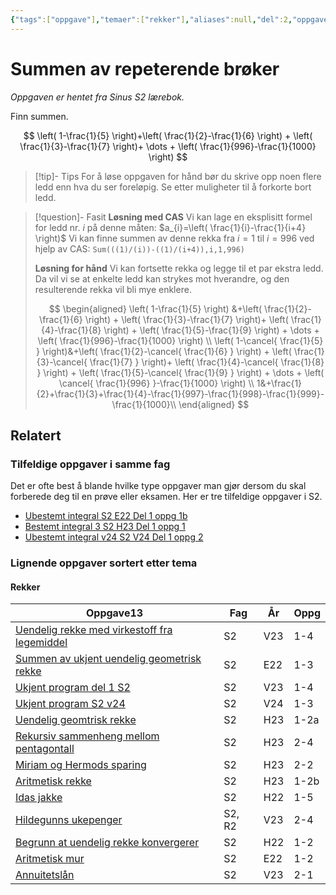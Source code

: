 ```yaml
---
{"tags":["oppgave"],"temaer":["rekker"],"aliases":null,"del":2,"oppgave":null,"fag":["s2"],"eksamen":null,"dg-publish":true,"title":"Summen av repeterende brøker","date":"2023-08-28","disabled rules":["all"],"modified":"2023-08-28","source":"Sinus S2 lærebok","permalink":"/summen-av-repeterende-broker/","dgPassFrontmatter":true}
---
```



# Summen av repeterende brøker
<p><span><em>Oppgaven er hentet fra Sinus S2 lærebok.</em></span></p>
Finn summen.

$$
\left( 1-\frac{1}{5} \right)+\left( \frac{1}{2}-\frac{1}{6} \right) + \left( \frac{1}{3}-\frac{1}{7} \right)+ \dots + \left( \frac{1}{996}-\frac{1}{1000} \right)
$$

>[!tip]- Tips
>For å løse oppgaven for hånd bør du skrive opp noen flere ledd enn hva du ser foreløpig. Se etter muligheter til å forkorte bort ledd.

>[!question]- Fasit
>**Løsning med CAS**
>Vi kan lage en eksplisitt formel for ledd nr. $i$ på denne måten:
>$a_{i}=\left( \frac{1}{i}-\frac{1}{i+4} \right)$
>Vi kan finne summen av denne rekka fra $i=1$ til $i=996$ ved hjelp av CAS: `Sum(((1)/(i))-((1)/(i+4)),i,1,996)`
>
>**Løsning for hånd**
>Vi kan fortsette rekka og legge til et par ekstra ledd. Da vil vi se at enkelte ledd kan strykes mot hverandre, og den resulterende rekka vil bli mye enklere.
>
>$$
>\begin{aligned}
\left( 1-\frac{1}{5} \right) &+\left( \frac{1}{2}-\frac{1}{6} \right) + \left( \frac{1}{3}-\frac{1}{7} \right)+ \left( \frac{1}{4}-\frac{1}{8} \right) + \left( \frac{1}{5}-\frac{1}{9} \right) + \dots + \left( \frac{1}{996}-\frac{1}{1000} \right) \\
\left( 1-\cancel{ \frac{1}{5} } \right)&+\left( \frac{1}{2}-\cancel{ \frac{1}{6} } \right) + \left( \frac{1}{3}-\cancel{ \frac{1}{7} } \right)+ \left( \frac{1}{4}-\cancel{ \frac{1}{8} } \right) + \left( \frac{1}{5}-\cancel{ \frac{1}{9} } \right) + \dots + \left( \cancel{ \frac{1}{996} }-\frac{1}{1000} \right) \\
1&+\frac{1}{2}+\frac{1}{3}+\frac{1}{4}-\frac{1}{997}-\frac{1}{998}-\frac{1}{999}-\frac{1}{1000}\\
\end{aligned}
>$$
>

## Relatert
<h3><span>Tilfeldige oppgaver i samme fag</span></h3><p><span>Det er ofte best å blande hvilke type oppgaver man gjør dersom du skal forberede deg til en prøve eller eksamen. Her er tre tilfeldige oppgaver i S2.</span></p><div><ul class="dataview list-view-ul"><li><span><a data-tooltip-position="top" aria-label="Ubestemt integral.md" data-href="Ubestemt integral.md" href="Ubestemt integral.md" class="internal-link" target="_blank" rel="noopener">Ubestemt integral S2 E22 Del 1 oppg 1b</a></span></li><li><span><a data-tooltip-position="top" aria-label="Bestemt integral 3.md" data-href="Bestemt integral 3.md" href="Bestemt integral 3.md" class="internal-link" target="_blank" rel="noopener">Bestemt integral 3 S2 H23 Del 1 oppg 1</a></span></li><li><span><a data-tooltip-position="top" aria-label="Ubestemt integral v24.md" data-href="Ubestemt integral v24.md" href="Ubestemt integral v24.md" class="internal-link" target="_blank" rel="noopener">Ubestemt integral v24 S2 V24 Del 1 oppg 2</a></span></li></ul></div><h3><span>Lignende oppgaver sortert etter tema</span></h3><h4><span>Rekker</span></h4><div><table class="dataview table-view-table"><thead class="table-view-thead"><tr class="table-view-tr-header"><th class="table-view-th"><span>Oppgave</span><span class="dataview small-text">13</span></th><th class="table-view-th"><span>Fag</span></th><th class="table-view-th"><span>År</span></th><th class="table-view-th"><span>Oppg</span></th></tr></thead><tbody class="table-view-tbody"><tr><td><span><a data-tooltip-position="top" aria-label="Uendelig rekke med virkestoff fra legemiddel.md" data-href="Uendelig rekke med virkestoff fra legemiddel.md" href="Uendelig rekke med virkestoff fra legemiddel.md" class="internal-link" target="_blank" rel="noopener">Uendelig rekke med virkestoff fra legemiddel</a></span></td><td><span>S2</span></td><td><span>V23</span></td><td><span>1-4</span></td></tr><tr><td><span><a data-tooltip-position="top" aria-label="Summen av ukjent uendelig geometrisk rekke.md" data-href="Summen av ukjent uendelig geometrisk rekke.md" href="Summen av ukjent uendelig geometrisk rekke.md" class="internal-link" target="_blank" rel="noopener">Summen av ukjent uendelig geometrisk rekke</a></span></td><td><span>S2</span></td><td><span>E22</span></td><td><span>1-3</span></td></tr><tr><td><span><a data-tooltip-position="top" aria-label="Ukjent program del 1 S2.md" data-href="Ukjent program del 1 S2.md" href="Ukjent program del 1 S2.md" class="internal-link" target="_blank" rel="noopener">Ukjent program del 1 S2</a></span></td><td><span>S2</span></td><td><span>V23</span></td><td><span>1-4</span></td></tr><tr><td><span><a data-tooltip-position="top" aria-label="Ukjent program S2 v24.md" data-href="Ukjent program S2 v24.md" href="Ukjent program S2 v24.md" class="internal-link" target="_blank" rel="noopener">Ukjent program S2 v24</a></span></td><td><span>S2</span></td><td><span>V24</span></td><td><span>1-3</span></td></tr><tr><td><span><a data-tooltip-position="top" aria-label="Uendelig geomtrisk rekke.md" data-href="Uendelig geomtrisk rekke.md" href="Uendelig geomtrisk rekke.md" class="internal-link" target="_blank" rel="noopener">Uendelig geomtrisk rekke</a></span></td><td><span>S2</span></td><td><span>H23</span></td><td><span>1-2a</span></td></tr><tr><td><span><a data-tooltip-position="top" aria-label="Rekursiv sammenheng mellom pentagontall.md" data-href="Rekursiv sammenheng mellom pentagontall.md" href="Rekursiv sammenheng mellom pentagontall.md" class="internal-link" target="_blank" rel="noopener">Rekursiv sammenheng mellom pentagontall</a></span></td><td><span>S2</span></td><td><span>H23</span></td><td><span>2-4</span></td></tr><tr><td><span><a data-tooltip-position="top" aria-label="Miriam og Hermods sparing.md" data-href="Miriam og Hermods sparing.md" href="Miriam og Hermods sparing.md" class="internal-link" target="_blank" rel="noopener">Miriam og Hermods sparing</a></span></td><td><span>S2</span></td><td><span>H23</span></td><td><span>2-2</span></td></tr><tr><td><span><a data-tooltip-position="top" aria-label="Aritmetisk rekke.md" data-href="Aritmetisk rekke.md" href="Aritmetisk rekke.md" class="internal-link" target="_blank" rel="noopener">Aritmetisk rekke</a></span></td><td><span>S2</span></td><td><span>H23</span></td><td><span>1-2b</span></td></tr><tr><td><span><a data-tooltip-position="top" aria-label="Idas jakke.md" data-href="Idas jakke.md" href="Idas jakke.md" class="internal-link" target="_blank" rel="noopener">Idas jakke</a></span></td><td><span>S2</span></td><td><span>H22</span></td><td><span>1-5</span></td></tr><tr><td><span><a data-tooltip-position="top" aria-label="Hildegunns ukepenger.md" data-href="Hildegunns ukepenger.md" href="Hildegunns ukepenger.md" class="internal-link" target="_blank" rel="noopener">Hildegunns ukepenger</a></span></td><td><span>S2, R2</span></td><td><span>V23</span></td><td><span>2-4</span></td></tr><tr><td><span><a data-tooltip-position="top" aria-label="Begrunn at uendelig rekke konvergerer.md" data-href="Begrunn at uendelig rekke konvergerer.md" href="Begrunn at uendelig rekke konvergerer.md" class="internal-link" target="_blank" rel="noopener">Begrunn at uendelig rekke konvergerer</a></span></td><td><span>S2</span></td><td><span>H22</span></td><td><span>1-2</span></td></tr><tr><td><span><a data-tooltip-position="top" aria-label="Aritmetisk mur.md" data-href="Aritmetisk mur.md" href="Aritmetisk mur.md" class="internal-link" target="_blank" rel="noopener">Aritmetisk mur</a></span></td><td><span>S2</span></td><td><span>E22</span></td><td><span>1-2</span></td></tr><tr><td><span><a data-tooltip-position="top" aria-label="Annuitetslån.md" data-href="Annuitetslån.md" href="Annuitetslån.md" class="internal-link" target="_blank" rel="noopener">Annuitetslån</a></span></td><td><span>S2</span></td><td><span>V23</span></td><td><span>2-1</span></td></tr></tbody></table></div>
